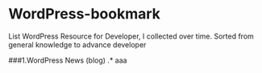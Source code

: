 # WordPress-bookmark
List WordPress Resource for Developer, I collected  over time. Sorted from general knowledge to advance developer

###1.WordPress News (blog)
  .* aaa

